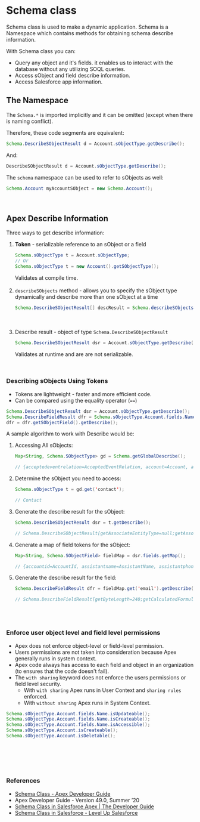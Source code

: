 # Schema class

Schema class is used to make a dynamic application. Schema is a Namespace which contains methods for obtaining schema describe information.

With Schema class you can:
- Query any object and it's fields. it enables us to interact with the database without any utilizing SOQL queries.
- Access sObject and field describe information.
- Access Salesforce app information.

## The Namespace

The `Schema.*` is imported implicitly and it can be omitted (except when there is naming conflict).

Therefore, these code segments are equivalent:
```java
Schema.DescribeSObjectResult d = Account.sObjectType.getDescribe();
```
And:
```java
DescribeSObjectResult d = Account.sObjectType.getDescribe();
```

The `schema` namespace can be used to refer to sObjects as well:

```java
Schema.Account myAccountSObject = new Schema.Account();
```
<br>

## Apex Describe Information

Three ways to get describe information:
1. **Token** - serializable reference to an sObject or a field
   ```java
   Schema.sObjectType t = Account.sObjectType;
   // Or
   Schema.sObjectType t = new Account().getSObjectType();
   ```
   Validates at compile time.<br><br>
2. `describeSObjects` method - allows you to specify the sObject type dynamically and describe more than one sObject at a time
   ```java
   Schema.DescribeSObjectResult[] descResult = Schema.describeSObjects(new String[]{'Account','Contact'});
   ```
   <br><br>
3. Describe result - object of type `Schema.DescribeSObjectResult`
   ```java
   Schema.DescribeSObjectResult dsr = Account.sObjectType.getDescribe();
   ```
   Validates at runtime and are are not serializable.

<br>

### Describing sObjects Using Tokens

- Tokens are lightweight - faster and more efficient code.
- Can be compared using the equality operator (`==`)

```java
Schema.DescribeSObjectResult dsr = Account.sObjectType.getDescribe();
Schema.DescribeFieldResult dfr = Schema.sObjectType.Account.fields.Name;
dfr = dfr.getSObjectField().getDescribe();
```

A sample algorithm to work with Describe would be:

1. Accessing All sObjects:
    ```java
    Map<String, Schema.SObjectType> gd = Schema.getGlobalDescribe();

    // {acceptedeventrelation=AcceptedEventRelation, account=Account, accountchangeevent=AccountChangeEvent, accountcleaninfo=AccountCleanInfo, accountcontactrole=AccountContactRole, ...}
    ```

2. Determine the sObject you need to access:
    ```java
    Schema.sObjectType t = gd.get('contact');

    // Contact
    ```

3. Generate the describe result for the sObject:
    ```java
    Schema.DescribeSObjectResult dsr = t.getDescribe();

    // Schema.DescribeSObjectResult[getAssociateEntityType=null;getAssociateParentEntity=null;getDataTranslationEnabled=null;getDefaultImplementation=null;getFields=Fields[Contact];getHasSubtypes=false;getImplementedBy=null;getImplementsInterfaces=null;getIsInterface=false;getIsSubtype=false;getKeyPrefix=003;getLabel=Contact;getLabelPlural=Contacts;getName=Contact;getRecordTypeInfosByDeveloperName={Master=Schema.RecordTypeInfo[getDeveloperName=Master;getName=Master;getRecordTypeId=012000000000000
    ```

4. Generate a map of field tokens for the sObject:
    ```java
    Map<String, Schema.SObjectField> fieldMap = dsr.fields.getMap();

    // {accountid=AccountId, assistantname=AssistantName, assistantphone=AssistantPhone, birthdate=Birthdate, cleanstatus=CleanStatus, createdbyid=CreatedById, createddate=CreatedDate, department=Department, description=Description, email=Email, ...}
    ```

5. Generate the describe result for the field:
    ```java
    Schema.DescribeFieldResult dfr = fieldMap.get('email').getDescribe();

    // Schema.DescribeFieldResult[getByteLength=240;getCalculatedFormula=null;getCompoundFieldName=null;getController=null;getDataTranslationEnabled=null;getDefaultValue=null;getDefaultValueFormula=null;getDigits=0;getFilteredLookupInfo=null;getInlineHelpText=null;getLabel=Email;getLength=80;getLocalName=Email;getMask=null;getMaskType=null;getName=Email;getPrecision=0;getReferenceTargetField=null;getRelationshipName=null;getRelationshipOrder=null;getScale=0;getSoapType=STRING;getSobjectField=Ema
    ```
<br>

<!-- ### Describe Information Permissions -->


<br>

### Enforce user object level and field level permissions
- Apex does not enforce object-level or field-level permission.
- Users permissions are not taken into consideration because Apex generally runs in system context.
- Apex code always has access to each field and object in an organization (to ensures that the code doesn't fail).
- The `with sharing` keyword does not enforce the users permissions or field level security.
  - With `with sharing` Apex runs in User Context and `sharing rules` enforced.
  - With `without sharing` Apex runs in System Context.

```java
Schema.sObjectType.Account.fields.Name.isUpdateable();
Schema.sObjectType.Account.fields.Name.isCreateable();
Schema.sObjectType.Account.fields.Name.isAccessible();
Schema.sObjectType.Account.isCreateable();
Schema.sObjectType.Account.isDeletable();
```

<br><br>
---

### References
- [Schema Class - Apex Developer Guide](https://developer.salesforce.com/docs/atlas.en-us.apexcode.meta/apexcode/apex_methods_system_schema.htm)
- Apex Developer Guide - Version 49.0, Summer ’20
- [Schema Class in Salesforce Apex | The Developer Guide](https://www.forcetalks.com/blog/schema-class-in-salesforce-apex-the-developer-guide/)
- [Schema Class in Salesforce - Level Up Salesforce](https://www.levelupsalesforce.com/schema-class-in-salesforce)